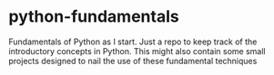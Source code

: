 # python-fundamentals
Fundamentals of Python as I start. Just a repo to keep track of the introductory concepts in Python. This might also contain some small projects designed to nail the use of these fundamental techniques
